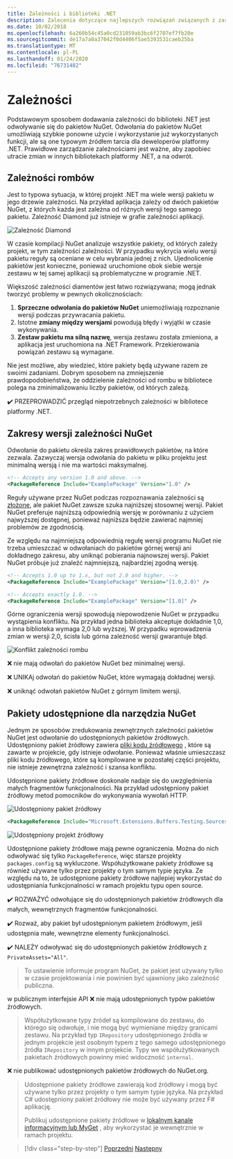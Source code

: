 ```yaml
---
title: Zależności i biblioteki .NET
description: Zalecenia dotyczące najlepszych rozwiązań związanych z zarządzaniem zależnościami NuGet w bibliotekach platformy .NET.
ms.date: 10/02/2018
ms.openlocfilehash: 6a260b54c45a0cd231059ab3bc6f2707ef7fb20e
ms.sourcegitcommit: de17a7a0a37042f0d4406f5ae5393531caeb25ba
ms.translationtype: MT
ms.contentlocale: pl-PL
ms.lasthandoff: 01/24/2020
ms.locfileid: "76731482"
---
```

# <a name="dependencies"></a>Zależności

Podstawowym sposobem dodawania zależności do biblioteki .NET jest odwoływanie się do pakietów NuGet. Odwołania do pakietów NuGet umożliwiają szybkie ponowne użycie i wykorzystanie już wykorzystanych funkcji, ale są one typowym źródłem tarcia dla deweloperów platformy .NET. Prawidłowe zarządzanie zależnościami jest ważne, aby zapobiec utracie zmian w innych bibliotekach platformy .NET, a na odwrót.

## <a name="diamond-dependencies"></a>Zależności rombów

Jest to typowa sytuacja, w której projekt .NET ma wiele wersji pakietu w jego drzewie zależności. Na przykład aplikacja zależy od dwóch pakietów NuGet, z których każda jest zależna od różnych wersji tego samego pakietu. Zależność Diamond już istnieje w grafie zależności aplikacji.

![Zależność Diamond](./media/dependencies/diamond-dependency.png "Zależność Diamond")

W czasie kompilacji NuGet analizuje wszystkie pakiety, od których zależy projekt, w tym zależności zależności. W przypadku wykrycia wielu wersji pakietu reguły są oceniane w celu wybrania jednej z nich. Ujednolicenie pakietów jest konieczne, ponieważ uruchomione obok siebie wersje zestawu w tej samej aplikacji są problematyczne w programie .NET.

Większość zależności diamentów jest łatwo rozwiązywana; mogą jednak tworzyć problemy w pewnych okolicznościach:

1. **Sprzeczne odwołania do pakietów NuGet** uniemożliwiają rozpoznanie wersji podczas przywracania pakietu.
2. Istotne **zmiany między wersjami** powodują błędy i wyjątki w czasie wykonywania.
3. **Zestaw pakietu ma silną nazwę**, wersja zestawu została zmieniona, a aplikacja jest uruchomiona na .NET Framework. Przekierowania powiązań zestawu są wymagane.

Nie jest możliwe, aby wiedzieć, które pakiety będą używane razem ze swoimi zadaniami. Dobrym sposobem na zmniejszenie prawdopodobieństwa, że oddzielenie zależności od rombu w bibliotece polega na zminimalizowaniu liczby pakietów, od których zależą.

✔️ PRZEPROWADZIĆ przegląd niepotrzebnych zależności w bibliotece platformy .NET.

## <a name="nuget-dependency-version-ranges"></a>Zakresy wersji zależności NuGet

Odwołanie do pakietu określa zakres prawidłowych pakietów, na które zezwala. Zazwyczaj wersja odwołania do pakietu w pliku projektu jest minimalną wersją i nie ma wartości maksymalnej.

```xml
<!-- Accepts any version 1.0 and above. -->
<PackageReference Include="ExamplePackage" Version="1.0" />
```

Reguły używane przez NuGet podczas rozpoznawania zależności są [złożone](/nuget/consume-packages/dependency-resolution), ale pakiet NuGet zawsze szuka najniższej stosownej wersji. Pakiet NuGet preferuje najniższą odpowiednią wersję w porównaniu z użyciem najwyższej dostępnej, ponieważ najniższa będzie zawierać najmniej problemów ze zgodnością.

Ze względu na najmniejszą odpowiednią regułę wersji programu NuGet nie trzeba umieszczać w odwołaniach do pakietów górnej wersji ani dokładnego zakresu, aby uniknąć pobierania najnowszej wersji. Pakiet NuGet próbuje już znaleźć najmniejszą, najbardziej zgodną wersję.

```xml
<!-- Accepts 1.0 up to 1.x, but not 2.0 and higher. -->
<PackageReference Include="ExamplePackage" Version="[1.0,2.0)" />

<!-- Accepts exactly 1.0. -->
<PackageReference Include="ExamplePackage" Version="[1.0]" />
```

Górne ograniczenia wersji spowodują niepowodzenie NuGet w przypadku wystąpienia konfliktu. Na przykład jedna biblioteka akceptuje dokładnie 1,0, a inna biblioteka wymaga 2,0 lub wyższej. W przypadku wprowadzenia zmian w wersji 2,0, ścisła lub górna zależność wersji gwarantuje błąd.

![Konflikt zależności rombu](./media/dependencies/diamond-dependency-conflict.png "Konflikt zależności rombu")

❌ nie mają odwołań do pakietów NuGet bez minimalnej wersji.

❌ UNIKAj odwołań do pakietów NuGet, które wymagają dokładnej wersji.

❌ uniknąć odwołań pakietów NuGet z górnym limitem wersji.

## <a name="nuget-shared-source-packages"></a>Pakiety udostępnione dla narzędzia NuGet

Jednym ze sposobów zredukowania zewnętrznych zależności pakietów NuGet jest odwołanie do udostępnionych pakietów źródłowych. Udostępniony pakiet źródłowy zawiera [pliki kodu źródłowego](/nuget/reference/nuspec#including-content-files) , które są zawarte w projekcie, gdy istnieje odwołanie. Ponieważ właśnie umieszczasz pliki kodu źródłowego, które są kompilowane w pozostałej części projektu, nie istnieje zewnętrzna zależność i szansa konfliktu.

Udostępnione pakiety źródłowe doskonale nadaje się do uwzględnienia małych fragmentów funkcjonalności. Na przykład udostępniony pakiet źródłowy metod pomocników do wykonywania wywołań HTTP.

![Udostępniony pakiet źródłowy](./media/dependencies/shared-source-package.png "Udostępniony pakiet źródłowy")

```xml
<PackageReference Include="Microsoft.Extensions.Buffers.Testing.Sources" PrivateAssets="All" Version="1.0" />
```

![Udostępniony projekt źródłowy](./media/dependencies/shared-source-project.png "Udostępniony projekt źródłowy")

Udostępnione pakiety źródłowe mają pewne ograniczenia. Można do nich odwoływać się tylko `PackageReference`, więc starsze projekty `packages.config` są wykluczone. Współużytkowane pakiety źródłowe są również używane tylko przez projekty o tym samym typie języka. Ze względu na to, że udostępnione pakiety źródłowe najlepiej wykorzystać do udostępniania funkcjonalności w ramach projektu typu open source.

✔️ ROZWAŻYĆ odwołujące się do udostępnionych pakietów źródłowych dla małych, wewnętrznych fragmentów funkcjonalności.

✔️ Rozważ, aby pakiet był udostępnionym pakietem źródłowym, jeśli udostępnia małe, wewnętrzne elementy funkcjonalności.

✔️ NALEŻY odwoływać się do udostępnionych pakietów źródłowych z `PrivateAssets="All"`.

> To ustawienie informuje program NuGet, że pakiet jest używany tylko w czasie projektowania i nie powinien być ujawniony jako zależność publiczna.

w publicznym interfejsie API ❌ nie mają udostępnionych typów pakietów źródłowych.

> Współużytkowane typy źródeł są kompilowane do zestawu, do którego się odwołuje, i nie mogą być wymieniane między granicami zestawu. Na przykład typ `IRepository` udostępnionego źródła w jednym projekcie jest osobnym typem z tego samego udostępnionego źródła `IRepository` w innym projekcie. Typy we współużytkowanych pakietach źródłowych powinny mieć widoczność `internal`.

❌ nie publikować udostępnionych pakietów źródłowych do NuGet.org.

> Udostępnione pakiety źródłowe zawierają kod źródłowy i mogą być używane tylko przez projekty o tym samym typie języka. Na przykład C# udostępniony pakiet źródłowy nie może być używany przez F# aplikację.
>
> Publikuj udostępnione pakiety źródłowe w [lokalnym kanale informacyjnym lub MyGet](./publish-nuget-package.md) , aby wykorzystać je wewnętrznie w ramach projektu.

>[!div class="step-by-step"]
>[Poprzedni](nuget.md)
>[Następny](sourcelink.md)
